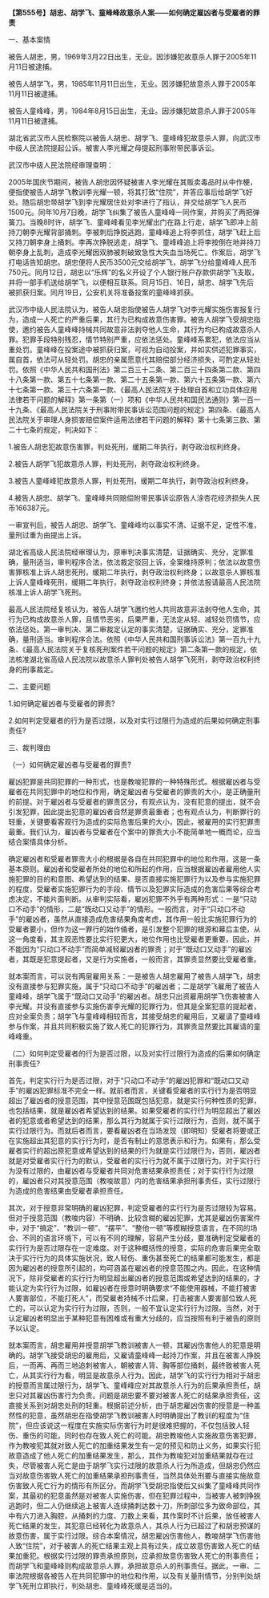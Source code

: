 **【第555号】胡忠、胡学飞、童峰峰故意杀人案——如何确定雇凶者与受雇者的罪责**

一、基本案情

被告人胡忠，男，1969年3月22日出生，无业。因涉嫌犯故意杀人罪于2005年11月11日被逮捕。

被告人胡学飞，男，1985年11月11日出生，无业。因涉嫌犯故意杀人罪于2005年11月11日被逮捕。

被告人童峰峰，男，1984年8月15日出生，无业。因涉嫌犯故意杀人罪于2005年11月11日被逮捕。

湖北省武汉市人民检察院以被告人胡忠、胡学飞、童峰峰犯故意杀人罪，向武汉市中级人民法院提起公诉。被害人李光耀之母提起刑事附带民事诉讼。

武汉市中级人民法院经审理查明：

2005年国庆节期间，被告人胡忠因怀疑被害人李光耀在其贩卖毒品时从中作梗，便指使被告人胡学飞教训李光耀一顿，将其打致“住院”，并答应事后给胡学飞好处。随后胡忠带胡学飞到李光耀居住处对李进行了指认，并交给胡学飞人民币1500元。同年10月7日晚，胡学飞纠集了被告人童峰峰一同作案，并购买了两把弹簧刀。当晚8时许，胡学飞、童峰峰看见李光耀出门在路上行走，胡学飞即冲上前持刀朝李光耀背部捅刺。李被刺后挣脱逃跑，童峰峰追上将李抓住，胡学飞赶上后又持刀朝李身上捅刺。李再次挣脱逃走，胡学飞、童峰峰追上将李按倒在地并持刀朝李身上乱刺，造成李光耀因双肺被刺破致急性大失血当场死亡。作案后，胡学飞打电话告知胡忠。胡忠便将人民币3500元交给胡学飞，胡学飞分给童峰峰人民币750元。同月12日，胡忠以“乐辉”的名义开设了个人银行账户存款供胡学飞支取，并将一部手机送给胡学飞，以便相互联系。同月15日、16日，胡忠、胡学飞先后被抓获归案。同月19日，公安机关将准备投案的童峰峰抓获。

武汉市中级人民法院认为，被告人胡忠指使被告人胡学飞对李光耀实施伤害报复行为，造成一人死亡的严重后果，其行为已构成故意伤害罪。被告人胡学飞受胡忠指使，邀约被告人童峰峰持械共同故意非法剥夺他人生命，其行为均已构成故意杀人罪。犯罪手段特别残忍，情节特别严重，应依法惩处。童峰峰系累犯，依法应当从重处罚。童峰峰在投案途中被抓获归案，可视为自动投案，并如实供述犯罪事实，属自首，依法可从轻处罚。胡忠的亲属愿意代其赔偿部分经济损失，可酌定从轻处罚。依照《中华人民共和国刑法》第二百三十二条、第二百三十四条第二款、第四十八条第一款、第五十七条第一款、第二十五条第一款、第六十五条第一款、第六十七条第一款、第三十六条第一款、《最高人民法院关于处理自首和立功具体应用法律若干问题的解释》第一条第（一）项和《中华人民共和国民法通则》第一百一十九条、《最高人民法院关于刑事附带民事诉讼范围问题的规定》第四条、《最高人民法院关于审理人身损害赔偿案件适用法律若干问题的解释》第十七条第三款、第二十七条的规定，判决如下：

1.被告人胡忠犯故意伤害罪，判处死刑，缓期二年执行，剥夺政治权利终身。

2.被告人胡学飞犯故意杀人罪，判处死刑，剥夺政治权利终身。

3.被告人童峰峰犯故意杀人罪，判处死刑，缓期二年执行，剥夺政治权利终身。

4.被告人胡忠、胡学飞、童峰峰共同赔偿附带民事诉讼原告人涂杏花经济损失人民币166387元。

一审宣判后，被告人胡忠、胡学飞、童峰峰均以事实不清、证据不足，定性不准，量刑过重为由提出上诉。

湖北省高级人民法院经审理认为，原审判决事实清楚，证据确实、充分，定罪准确，量刑适当，审判程序合法，依法裁定驳回上诉，全案维持原判；依法以故意伤害罪核准上诉人胡忠死刑，缓期二年执行，剥夺政治权利终身；以故意杀人罪核准上诉人童峰峰死刑，缓期二年执行，剥夺政治权利终身；并依法报请最高人民法院核准上诉人胡学飞死刑。

最高人民法院经复核认为，被告人胡学飞邀约他人共同故意非法剥夺他人生命，其行为已构成故意杀人罪，且情节恶劣，后果严重，无法定从轻、减轻处罚情节，应依法惩处。第一审判决、第二审裁定认定的事实清楚，证据确实、充分，定罪准确，量刑适当。审判程序合法。依照《中华人民共和国刑事诉讼法》第一百九十九条、《最高人民法院关于复核死刑案件若干问题的规定》第二条第一款的规定，依法核准湖北省高级人民法院以故意杀人罪判处被告人胡学飞死刑，剥夺政治权利终身的刑事裁定。

二、主要问题

1.如何确定雇凶者与受雇者的罪责?

2.如何判定受雇者的行为是否过限，以及对实行过限行为造成的后果如何确定刑事责任?

三、裁判理由

（一）如何确定雇凶者与受雇者的罪责?

雇凶犯罪是共同犯罪的一种形式，也是教唆犯罪的一种特殊形式。根据雇凶者与受雇者在共同犯罪中的地位和作用，确定雇凶者与受雇者的罪责的大小，是正确量刑的前提。对于雇凶者与受雇者的罪责区分，有观点认为，没有犯意的提出，就不会引发犯罪，因此提出犯意的雇凶者自然是罪责最重者；也有观点认为，判断罪行的轻重，关键要看客观行为造成的实际危害后果的大小，因此，被雇用的实行犯罪责最重。我们认为，雇凶者与受雇者在个案中的罪责大小不能简单地一概而论，应当结合案情具体分析。

确定雇凶者和受雇者罪责大小的根据是各自在共同犯罪中的地位和作用，这是一条基本原则。雇凶者和受雇者所处的地位和所起的作用，应当根据雇凶者雇用他人实施犯罪的目的和意图、希望达到的结果、是否直接实施犯罪行为以及参与实施犯罪的程度，受雇者实施犯罪行为的手段、情节以及犯罪实际造成的危害后果等综合考虑决定，不能片面判断。从审判实际看，雇凶犯罪不外乎有两种形式：一是“只动口不动手”的情形，二是“既动口又动手”的情形。一般而言，对于“只动口不动手”的雇凶者，虽然从直接造成危害结果角度考虑，其作用一般比实施犯罪行为的受雇者要小，但作为这一罪行的始作俑者，是引发整个犯罪的根源和幕后主使，从这一角度看，其主观恶性要比实行犯更大，地位作用也比受雇者更重要，因此，并不能因为“只动口不动手”而简单减轻雇凶者的罪责；对于“既动口又动手”的雇凶者，其既是犯意提起者，又是行为实施者，一般而言，其罪责显然要比受雇者重。

就本案而言，可以说有两层雇用关系：一是被告人胡忠雇用了被告人胡学飞，胡忠没有直接参与犯罪实施，属于“只动口不动手”的雇凶者；二是胡学飞雇用了被告人童峰峰，胡学飞属于“既动口又动手”的雇凶者。胡忠只出资雇用胡学飞伤害被害人李光耀。并没有直接参与实施伤害李光耀的犯罪行为，但其是全案犯意的提起者，应对全案负责；胡学飞与童峰峰相较而言，其接受胡忠的雇用后，又雇请了童峰峰参与作案，并且共同积极实施了致人死亡的犯罪行为，其罪责显然要比其雇请的童峰峰重。

（二）如何判定受雇者的行为是否过限，以及对实行过限行为造成的后果如何确定刑事责任?

首先，判定实行行为是否过限，对于“只动口不动手”的雇凶犯罪和“既动口又动手”的雇凶犯罪标准不完全一样。就前者而言，关键看受雇者的实行行为是否明显超出了雇凶者的授意范围，其中授意范围既包括犯意，就是实行何种性质的犯罪，也包括结果，就是雇凶者希望达到的结果。如果受雇者的实行行为明显超出了雇凶者的犯意或者希望达到的结果，那么其行为就属于实行过限行为，否则，就不属于实行过限行为。而就后者而言，要看雇凶者在当场发现（即明知）受雇者将要或正在实施超出其犯意的实行行为时，是否有制止的意思表示和行为。如果有，那么受雇者实行的超出原犯意或希望达到的结果的行为就是实行过限行为，否则，雇凶者就是对受雇者实行行为的默认，受雇者的实行行为就不属于过限行为。对于实行行为没有过限的，由雇凶者与受雇者共同对危害结果承担责任；对于实行行为过限的，雇凶者只对其授意范围（教唆故意）内的危害结果承担刑事责任，实行过限行为造成的危害结果由受雇者承担责任。

其次，对于授意非常明确的雇凶犯罪，判定受雇者的实行行为是否过限较为容易。但对于授意范围（教唆内容）不明确、比较含糊的雇凶犯罪，尤其是雇凶伤害案件中，对于“搞定”、“教训一顿”、“摆平”、“整他一顿”等模糊授意语言，在不同的场合、不同的语言环境下，可以有不同的理解，容易产生分歧，要准确判定受雇者的实行行为是否过限存在一定难度。对于这种概括性的授意，实际的危害后果完全取决于实行行为的具体实施状况，致人轻伤、重伤甚至死亡的结果都可能发生，都是因为雇凶者的授意所引起的，均可涵盖在雇凶者的授意范围之内。因此，在这种情况下，除非受雇者的实行行为明显超出雇凶者的授意范围或希望达到的结果的，才能认定为实行行为过限，如雇凶者在授意时明确要求“不能使用器械，不能打被害人要害部位，不能打死人”，而受雇者持械不计后果，打击被害人要害部位致人死亡的，可以认定为实行行为过限，否则，一般不宜认定实行行为过限。当然，对于认定雇凶者明显出于某种犯意有困难或有重大分歧的，应当按照有利于被告的原则予以认定。

就本案而言，胡忠雇用并授意胡学飞教训被害人一顿，其雇凶伤害他人的犯意是明确的。胡学飞接受胡忠的雇用后，又雇请童峰峰一起持刀作案，并且在被害人挣脱后，一而再、再而三地追刺被害人，朝被害人背、胸等部位捅刺，最终致被害人死亡，从其实行行为看，明显是故意杀人行为。因此，胡学飞的实行行为相对于胡忠的授意而言属过限行为，胡学飞、童峰峰应对其故意杀人行为的后果承担责任，胡忠只对其雇凶伤害行为负责。问题是胡忠要不要对被害人死亡的结果承担责任，这直接关系到对胡忠处刑的轻重。根据前述分析，由于胡忠雇凶伤害的授意是一种盖然性的犯意，虽然胡忠在指使胡学飞教训被害人时明确提出了教训的程度为“住院”，但应该说这一程度在实施实际伤害行为时是很难把握的，不仅包括致人轻伤、重伤的可能，同时也存在致人死亡的可能。胡忠教唆他人实施故意伤害犯罪，作为教唆犯其就对致人死亡的加重结果发生有一定的预见和防止义务，如果实行犯故意造成了他人死亡的加重结果发生，那么，其作为教唆犯对加重结果就存在过失，尽管被害人死亡是由于胡学飞实行过限的故意杀人行为所造成，但胡忠仍然应当对故意伤害致人死亡的加重结果承担刑事责任，当然具体处刑要与直接实施故意伤害致人死亡行为的情形有所区分。而胡学飞受胡忠指使后又纠集了童峰峰共同作案，其最初的犯意虽然是对被害人实施伤害，但在犯罪过程中，当被害人被刺挣脱逃跑时，但二人仍继续追上被害人连续捅刺达数十刀，所刺部位多为致命部位，其中有六刀进入胸腔，从捅刺的力度、刀数上来看，其作案时不计后果，放任被害人死亡结果的发生，其犯意已经转化为故意杀人，其杀人行为已超过了和胡忠预谋的故意伤害，属于实行过限。综合本案情况，胡忠雇凶伤害他人，教唆胡学飞伤害他人致“住院”，对于被害人的死亡结果主观上具有过失，成立故意伤害致人死亡的结果加重犯。根据实行过限的罪责承担原则，应承担故意伤害致人死亡的刑事责任；而胡学飞和童峰峰则构成故意杀人罪，承担故意杀人的刑事责任。据此，一审、二审法院根据各被告人在共同犯罪中的地位和作用，以及有关量刑情节，分别判处胡学飞死刑立即执行，判处胡忠、童峰峰死缓是适当的。